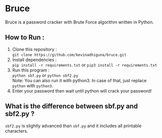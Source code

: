 # Bruce

Bruce is a password cracker with Brute Force algorithm written in Python.

## How to Run :
1. Clone this repository :<br />
`git clone https://github.com/kevinadhiguna/bruce.git`
2. Install dependencies :<br />
`pip install -r requirements.txt` or `pip3 install -r requirements.txt`
3. Run this program :<br />
`python sbf.py` or `python sbf2.py`<br/>
Note: You can also run it with python3. In case of that, just replace `python` with `python3`.
4. Enter your password then wait until python will crack your password!

## What is the difference between sbf.py and sbf2.py ?

`sbf2.py` is slightly advanced than `sbf.py` and it includes all printable characters.
